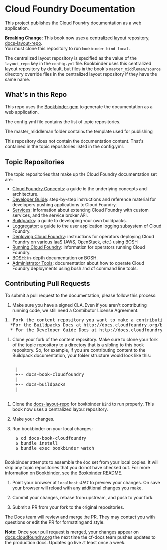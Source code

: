 # Cloud Foundry Documentation

This project publishes the Cloud Foundry documentation as a web application.

**Breaking Change**: This book now uses a centralized layout repository, [docs-layout-repo](https://github.com/pivotal-cf/docs-layout-repo).  
You must clone this repository to run `bookbinder bind local`.

The centralized layout repository is specified as the value of the `layout_repo` key in the `config.yml` file. 
Bookbinder uses this centralized layout repository by default, but files in the book's `master_middleman/source` directory override files in the centralized layout repository if they have the same name.

## What's in this Repo

This repo uses the [Bookbinder gem](http://github.com/pivotal-cf/docs-bookbinder) to generate the documentation as a web application.

The config.yml file contains the list of topic repositories.

The master_middleman folder contains the template used for publishing

This repository does not contain the documentation content. That's contained in the topic repositories listed in the config.yml.

## Topic Repositories

The topic repositories that make up the Cloud Foundry documentation set are:

* [Cloud Foundry Concepts](http://github.com/cloudfoundry/docs-cloudfoundry-concepts): a guide to the underlying concepts and architecture.
* [Developer Guide](http://github.com/cloudfoundry/docs-dev-guide): step-by-step instructions and reference material for developers pushing applications to Cloud Foundry.
* [Services](http://github.com/cloudfoundry/docs-services): information about extending Cloud Foundry with custom services, and the service broker API.
* [Buildpacks](http://github.com/cloudfoundry/docs-buildpacks): a guide to developing your own buildpacks.
* [Loggregator](http://github.com/cloudfoundry/docs-loggregator): a guide to the user application logging subsystem of Cloud Foundry.
* [Deploying Cloud Foundry](http://github.com/cloudfoundry/docs-deploying-cf): instructions for operators deploying Cloud Foundry on various IaaS (AWS, OpenStack, etc.) using BOSH
* [Running Cloud Foundry](http://github.com/cloudfoundry/docs-running-cf): information for operators running Cloud Foundry.
* [BOSH](http://github.com/cloudfoundry/docs-bosh): in-depth documentation on BOSH.
* [Administrator Tools](https://github.com/cloudfoundry/docs-cf-admin): documentation about how to operate Cloud Foundry deployments using bosh and cf command line tools.

## Contributing Pull Requests

To submit a pull request to the documentation, please follow this process:

1. Make sure you have a signed CLA. Even if you aren't contributing running code, we still need a Contributor License Agreement.

<pre>
1. Fork the content repository you want to make a contribution to. See the following examples:
  *For the Buildpacks Docs at http://docs.cloudfoundry.org/buildpacks/index.html, the content repo is: https://github.com/cloudfoundry/docs-buildpacks. 
  * For the Developer Guide Docs at http://docs.cloudfoundry.org/devguide/services/, the content repo is: https://github.com/cloudfoundry/docs-dev-guide
</pre>

1. Clone your fork of the content repository. Make sure to clone your fork of the topic repository to a directory that is a sibling to this book repository. So, for example, if you are contributing content to the Buildpack documentation, your folder structure would look like this:

  <pre>

    |
    +-- docs-book-cloudfoundry
    |
    +-- docs-buildpacks
    |
  </pre>

1. Clone the [docs-layout-repo](https://github.com/pivotal-cf/docs-layout-repo) for bookbinder `bind` to run properly. This book now uses a centralized layout repository.

1. Make your changes. 
 
1. Run bookbinder on your local changes:

  <pre>
    $ cd docs-book-cloudfoundry
    $ bundle install
    $ bundle exec bookbinder watch
  </pre>

  Bookbinder attempts to assemble the doc set from your local copies.
  It will skip any topic repositories that you do not have checked out. For more information on Bookbinder, see the <a href="https://github.com/pivotal-cf/bookbinder#bookbinder">Bookbinder README</a>. 

1. Point your browser at <code>localhost:4567</code> to preview your changes. On save your browser will reload with any additional changes you make. 

1. Commit your changes, rebase from upstream, and push to your fork.

1. Submit a PR from your fork to the original repositories.

The Docs team will review and merge the PR. They may contact you with questions or edit the PR for formatting and style. 

**Note**: Once your pull request is merged, your changes appear on [docs.cloudfoundry.org](http://docs.cloudfoundry.org) the next time the cf-docs team
pushes updates to the production docs. Updates go live at least once a week.
